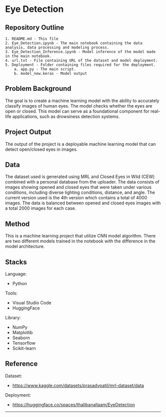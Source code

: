 # Eye Detection

## Repository Outline
```
1. README.md - This file
2. Eye_Detection.ipynb - The main notebook containing the data analysis, data processing and modeling process.
3. Eye_Detection_Inference.ipynb - Model inference of the model made in the main notebook.
4. url.txt - File containing URL of the dataset and model deployment.
5. Deployment - Folder containing files required for the deployment.
    a. app.py - The main script.
    b. model_new.keras - Model output
```

## Problem Background
The goal is to create a machine learning model with the ability to accurately classify images of human eyes. The model checks whether the eyes are open or closed. This model can serve as a foundational component for real-life applications, such as drowsiness detection systems.

## Project Output
The output of the project is a deployable machine learning model that can detect open/closed eyes in images.

## Data
The dataset used is generated using MRL and Closed Eyes in Wild (CEW) combined with a personal database from the uploader. The data consists of images showing opened and closed eyes that were taken under various conditions, including diverse lighting conditions, distance, and angle. The current version used is the 4th version which contains a total of 4000 images. The data is balanced between opened and closed eyes images with a total 2000 images for each case.

## Method
This is a machine learning project that utilize CNN model algorithm. There are two different models trained in the notebook with the difference in the model architecture.


## Stacks
Language:
- Python

Tools:
- Visual Studio Code
- HuggingFace

Library:
- NumPy
- Matplotlib
- Seaborn
- Tensorflow
- Scikit-learn

## Reference
Dataset:
- https://www.kaggle.com/datasets/prasadvpatil/mrl-dataset/data

Deployment:
- https://huggingface.co/spaces/thalibanallaam/EyeDetection
---

